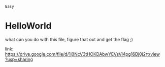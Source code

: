 `Easy`

# HelloWorld

what can you do with this file, figure that out and get the flag ;)

link: https://drive.google.com/file/d/1j0NcV3tHOKDAbwYEVsVl4pg16Dj0j2rt/view?usp=sharing

